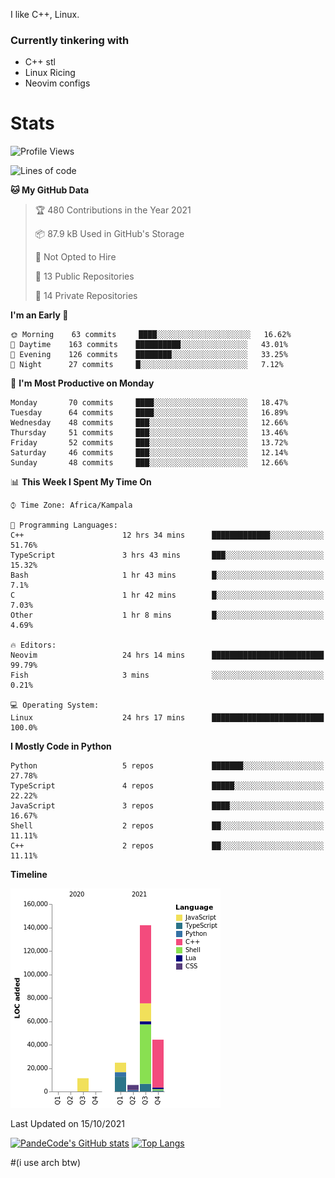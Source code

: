 I like C++, Linux.
### Currently tinkering with
 - C++ stl
 - Linux Ricing
 - Neovim configs

# Stats
<!--START_SECTION:waka-->
![Profile Views](http://img.shields.io/badge/Profile%20Views-4-blue)

![Lines of code](https://img.shields.io/badge/From%20Hello%20World%20I%27ve%20Written-229610%20lines%20of%20code-blue)

**🐱 My GitHub Data** 

> 🏆 480 Contributions in the Year 2021
 > 
> 📦 87.9 kB Used in GitHub's Storage 
 > 
> 🚫 Not Opted to Hire
 > 
> 📜 13 Public Repositories 
 > 
> 🔑 14 Private Repositories  
 > 
**I'm an Early 🐤** 

```text
🌞 Morning    63 commits     ████░░░░░░░░░░░░░░░░░░░░░   16.62% 
🌆 Daytime    163 commits    ██████████░░░░░░░░░░░░░░░   43.01% 
🌃 Evening    126 commits    ████████░░░░░░░░░░░░░░░░░   33.25% 
🌙 Night      27 commits     █░░░░░░░░░░░░░░░░░░░░░░░░   7.12%

```
📅 **I'm Most Productive on Monday** 

```text
Monday       70 commits     ████░░░░░░░░░░░░░░░░░░░░░   18.47% 
Tuesday      64 commits     ████░░░░░░░░░░░░░░░░░░░░░   16.89% 
Wednesday    48 commits     ███░░░░░░░░░░░░░░░░░░░░░░   12.66% 
Thursday     51 commits     ███░░░░░░░░░░░░░░░░░░░░░░   13.46% 
Friday       52 commits     ███░░░░░░░░░░░░░░░░░░░░░░   13.72% 
Saturday     46 commits     ███░░░░░░░░░░░░░░░░░░░░░░   12.14% 
Sunday       48 commits     ███░░░░░░░░░░░░░░░░░░░░░░   12.66%

```


📊 **This Week I Spent My Time On** 

```text
⌚︎ Time Zone: Africa/Kampala

💬 Programming Languages: 
C++                      12 hrs 34 mins      █████████████░░░░░░░░░░░░   51.76% 
TypeScript               3 hrs 43 mins       ███░░░░░░░░░░░░░░░░░░░░░░   15.32% 
Bash                     1 hr 43 mins        █░░░░░░░░░░░░░░░░░░░░░░░░   7.1% 
C                        1 hr 42 mins        █░░░░░░░░░░░░░░░░░░░░░░░░   7.03% 
Other                    1 hr 8 mins         █░░░░░░░░░░░░░░░░░░░░░░░░   4.69%

🔥 Editors: 
Neovim                   24 hrs 14 mins      █████████████████████████   99.79% 
Fish                     3 mins              ░░░░░░░░░░░░░░░░░░░░░░░░░   0.21%

💻 Operating System: 
Linux                    24 hrs 17 mins      █████████████████████████   100.0%

```

**I Mostly Code in Python** 

```text
Python                   5 repos             ███████░░░░░░░░░░░░░░░░░░   27.78% 
TypeScript               4 repos             █████░░░░░░░░░░░░░░░░░░░░   22.22% 
JavaScript               3 repos             ████░░░░░░░░░░░░░░░░░░░░░   16.67% 
Shell                    2 repos             ██░░░░░░░░░░░░░░░░░░░░░░░   11.11% 
C++                      2 repos             ██░░░░░░░░░░░░░░░░░░░░░░░   11.11%

```


**Timeline**

![Chart not found](https://raw.githubusercontent.com/PandeCode/PandeCode/main/charts/bar_graph.png) 


 Last Updated on 15/10/2021
<!--END_SECTION:waka-->
[![PandeCode's GitHub stats](https://github-readme-stats.vercel.app/api?username=PandeCode&theme=dracula&hide_border=true&show_icons=true)](https://github.com/anuraghazra/github-readme-stats)
[![Top Langs](https://github-readme-stats.vercel.app/api/top-langs/?username=PandeCode&layout=compact&theme=dracula&hide_border=true)](https://github.com/anuraghazra/github-readme-stats)


#(i use arch btw)
